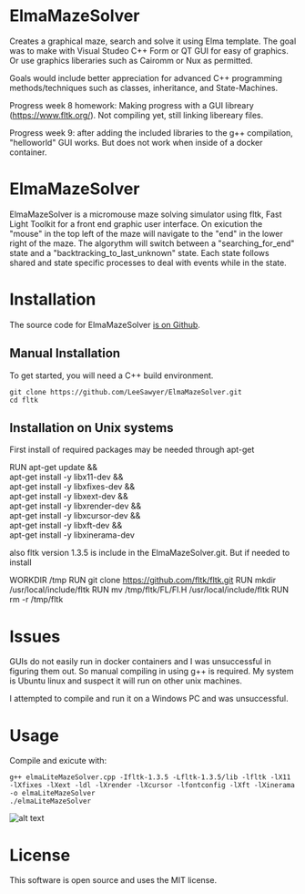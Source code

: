 # ElmaMazeSolver

Creates a graphical maze, search and solve it using Elma template. The goal was to make with Visual Studeo C++ Form or QT GUI for easy of graphics. Or use graphics liberaries such as Cairomm or Nux as permitted.

Goals would include better appreciation for advanced C++ programming methods/techniques such as classes, inheritance, and State-Machines.


Progress week 8 homework: Making progress with a GUI libreary (https://www.fltk.org/). Not compiling yet, still linking libereary files.

Progress week 9: after adding the included libraries to the g++ compilation, "helloworld" GUI works. But does not work when inside of a docker container.  


ElmaMazeSolver
===

ElmaMazeSolver is a micromouse maze solving simulator using fltk, Fast Light Toolkit for a front end graphic user interface. On exicution the "mouse" in the top left of the maze will navigate to the "end" in the lower right of the maze. The algorythm will switch between a "searching_for_end" state and a "backtracking_to_last_unknown" state. Each state follows shared and state specific processes to deal with events while in the state. 


Installation
===

The source code for ElmaMazeSolver [is on Github](https://github.com/LeeSawyer/ElmaMazeSolver).

Manual Installation
---

To get started, you will need a C++ build environment. 

    git clone https://github.com/LeeSawyer/ElmaMazeSolver.git
    cd fltk

Installation on Unix systems
---

First install of required packages may be needed through apt-get

RUN apt-get update && \
    apt-get install -y libx11-dev && \
    apt-get install -y libxfixes-dev && \
    apt-get install -y libxext-dev && \
    apt-get install -y libxrender-dev && \
    apt-get install -y libxcursor-dev && \
    apt-get install -y libxft-dev && \
    apt-get install -y libxinerama-dev

also fltk version 1.3.5 is include in the ElmaMazeSolver.git. But if needed to install

WORKDIR /tmp
RUN git clone https://github.com/fltk/fltk.git
RUN mkdir /usr/local/include/fltk
RUN mv /tmp/fltk/FL/Fl.H /usr/local/include/fltk
RUN rm -r /tmp/fltk


Issues
===

GUIs do not easily run in docker containers and I was unsuccessful in figuring them out. So manual compiling in using g++ is required. My system is Ubuntu linux and suspect it will run on other unix machines. 

I attempted to compile and run it on a Windows PC and was unsuccessful.


Usage
===

Compile and exicute with: 

    g++ elmaLiteMazeSolver.cpp -Ifltk-1.3.5 -Lfltk-1.3.5/lib -lfltk -lX11 -lXfixes -lXext -ldl -lXrender -lXcursor -lfontconfig -lXft -lXinerama -o elmaLiteMazeSolver
    ./elmaLiteMazeSolver


![alt text]()


License
===

This software is open source and uses the MIT license. 
